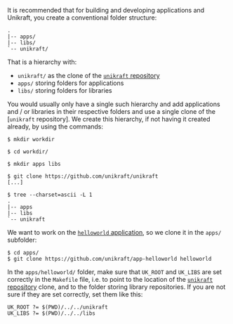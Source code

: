 It is recommended that for building and developing applications and Unikraft, you create a conventional folder structure:

```
.
|-- apps/
|-- libs/
`-- unikraft/
```

That is a hierarchy with:

* `unikraft/` as the clone of the [`unikraft` repository](https://github.com/unikraft/unikraft)
* `apps/` storing folders for applications
* `libs/` storing folders for libraries

You would usually only have a single such hierarchy and add applications and / or libraries in their respective folders and use a single clone of the [`unikraft` repository].
We create this hierarchy, if not having it created already, by using the commands:

```console
$ mkdir workdir

$ cd workdir/

$ mkdir apps libs

$ git clone https://github.com/unikraft/unikraft
[...]

$ tree --charset=ascii -L 1
.
|-- apps
|-- libs
`-- unikraft
```

We want to work on the [`helloworld` application](https://github.com/unikraft/app-helloworld), so we clone it in the `apps/` subfolder:

```console
$ cd apps/
$ git clone https://github.com/unikraft/app-helloworld helloworld
```

In the `apps/helloworld/` folder, make sure that `UK_ROOT` and `UK_LIBS` are set correctly in the `Makefile` file, i.e. to point to the location of the [`unikraft` repository](https://github.com/unikraft/unikraft) clone, and to the folder storing library repositories.
If you are not sure if they are set correctly, set them like this:

```
UK_ROOT ?= $(PWD)/../../unikraft
UK_LIBS ?= $(PWD)/../../libs
```
